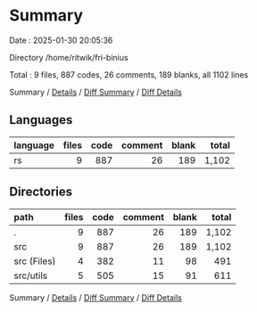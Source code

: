 # Summary

Date : 2025-01-30 20:05:36

Directory /home/ritwik/fri-binius

Total : 9 files,  887 codes, 26 comments, 189 blanks, all 1102 lines

Summary / [Details](details.md) / [Diff Summary](diff.md) / [Diff Details](diff-details.md)

## Languages
| language | files | code | comment | blank | total |
| :--- | ---: | ---: | ---: | ---: | ---: |
| rs | 9 | 887 | 26 | 189 | 1,102 |

## Directories
| path | files | code | comment | blank | total |
| :--- | ---: | ---: | ---: | ---: | ---: |
| . | 9 | 887 | 26 | 189 | 1,102 |
| src | 9 | 887 | 26 | 189 | 1,102 |
| src (Files) | 4 | 382 | 11 | 98 | 491 |
| src/utils | 5 | 505 | 15 | 91 | 611 |

Summary / [Details](details.md) / [Diff Summary](diff.md) / [Diff Details](diff-details.md)